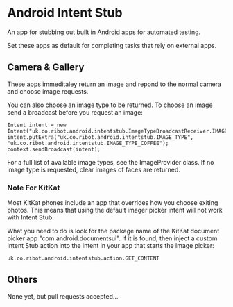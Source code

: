 # Android Intent Stub
An app for stubbing out built in Android apps for automated testing.

Set these apps as default for completing tasks that rely on external apps.

## Camera & Gallery
These apps immeditaley return an image and repond to the normal camera and choose image requests. 

You can also choose an image type to be returned. To choose an image send a broadcast before you request an image:

	Intent intent = new Intent("uk.co.ribot.android.intentstub.ImageTypeBroadcastReceiver.IMAGE_TYPE");
	intent.putExtra("uk.co.ribot.android.intentstub.IMAGE_TYPE", "uk.co.ribot.android.intentstub.IMAGE_TYPE_COFFEE");
	context.sendBroadcast(intent);

For a full list of available image types, see the ImageProvider class. If no image type is requested, clear images of faces are returned.

### Note For KitKat
Most KitKat phones include an app that overrides how you choose exiting photos. This means that using the default imager picker intent will not work with Intent Stub. 

What you need to do is look for the package name of the KitKat document picker app "com.android.documentsui". If it is found, then inject a custom Intent Stub action into the intent in your app that starts the image picker:

    uk.co.ribot.android.intentstub.action.GET_CONTENT

## Others
None yet, but pull requests accepted...
